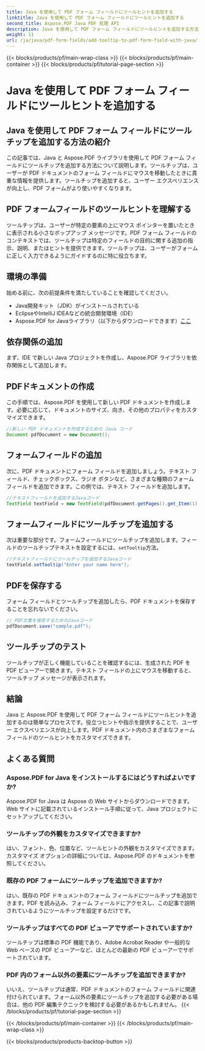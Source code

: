 ```yaml
---
title: Java を使用して PDF フォーム フィールドにツールヒントを追加する
linktitle: Java を使用して PDF フォーム フィールドにツールヒントを追加する
second_title: Aspose.PDF Java PDF 処理 API
description: Java を使用して PDF フォーム フィールドにツールヒントを追加する方法を学習します。Aspose.PDF for Java API を使用したステップバイステップ ガイド。
weight: 11
url: /ja/java/pdf-form-fields/add-tooltip-to-pdf-form-field-with-java/
---
```


{{< blocks/products/pf/main-wrap-class >}}
{{< blocks/products/pf/main-container >}}
{{< blocks/products/pf/tutorial-page-section >}}

# Java を使用して PDF フォーム フィールドにツールヒントを追加する


## Java を使用して PDF フォーム フィールドにツールチップを追加する方法の紹介

この記事では、Java と Aspose.PDF ライブラリを使用して PDF フォーム フィールドにツールチップを追加する方法について説明します。ツールチップは、ユーザーが PDF ドキュメントのフォーム フィールドにマウスを移動したときに貴重な情報を提供します。ツールチップを追加すると、ユーザー エクスペリエンスが向上し、PDF フォームがより使いやすくなります。

## PDF フォームフィールドのツールヒントを理解する

ツールチップは、ユーザーが特定の要素の上にマウス ポインターを置いたときに表示される小さなポップアップ メッセージです。PDF フォーム フィールドのコンテキストでは、ツールチップは特定のフィールドの目的に関する追加の指示、説明、またはヒントを提供できます。ツールチップは、ユーザーがフォームに正しく入力できるようにガイドするのに特に役立ちます。

## 環境の準備

始める前に、次の前提条件を満たしていることを確認してください。

- Java開発キット（JDK）がインストールされている
- EclipseやIntelliJ IDEAなどの統合開発環境（IDE）
-  Aspose.PDF for Javaライブラリ（以下からダウンロードできます）[ここ](https://releases.aspose.com/pdf/java/)

## 依存関係の追加

まず、IDE で新しい Java プロジェクトを作成し、Aspose.PDF ライブラリを依存関係として追加します。

## PDFドキュメントの作成

この手順では、Aspose.PDF を使用して新しい PDF ドキュメントを作成します。必要に応じて、ドキュメントのサイズ、向き、その他のプロパティをカスタマイズできます。

```java
//新しい PDF ドキュメントを作成するための Java コード
Document pdfDocument = new Document();
```

## フォームフィールドの追加

次に、PDF ドキュメントにフォーム フィールドを追加しましょう。テキスト フィールド、チェックボックス、ラジオ ボタンなど、さまざまな種類のフォーム フィールドを追加できます。この例では、テキスト フィールドを追加します。

```java
//テキストフィールドを追加するJavaコード
TextField textField = new TextField(pdfDocument.getPages().get_Item(1), new Rectangle(100, 100, 200, 30));
```

## フォームフィールドにツールチップを追加する

次は重要な部分です。フォームフィールドにツールチップを追加します。フィールドのツールチップテキストを設定するには、`setTooltip`方法。

```java
//テキストフィールドにツールチップを追加するJavaコード
textField.setTooltip("Enter your name here");
```

## PDFを保存する

フォーム フィールドとツールチップを追加したら、PDF ドキュメントを保存することを忘れないでください。

```java
// PDF文書を保存するためのJavaコード
pdfDocument.save("sample.pdf");
```

## ツールチップのテスト

ツールチップが正しく機能していることを確認するには、生成された PDF を PDF ビューアーで開きます。テキスト フィールドの上にマウスを移動すると、ツールチップ メッセージが表示されます。

## 結論

Java と Aspose.PDF を使用して PDF フォーム フィールドにツールヒントを追加するのは簡単なプロセスです。役立つヒントや指示を提供することで、ユーザー エクスペリエンスが向上します。PDF ドキュメント内のさまざまなフォーム フィールドのツールヒントをカスタマイズできます。

## よくある質問

### Aspose.PDF for Java をインストールするにはどうすればよいですか?

Aspose.PDF for Java は Aspose の Web サイトからダウンロードできます。Web サイトに記載されているインストール手順に従って、Java プロジェクトにセットアップしてください。

### ツールチップの外観をカスタマイズできますか?

はい、フォント、色、位置など、ツールヒントの外観をカスタマイズできます。カスタマイズ オプションの詳細については、Aspose.PDF のドキュメントを参照してください。

### 既存の PDF フォームにツールチップを追加できますか?

はい、既存の PDF ドキュメントのフォーム フィールドにツールチップを追加できます。PDF を読み込み、フォーム フィールドにアクセスし、この記事で説明されているようにツールチップを設定するだけです。

### ツールチップはすべての PDF ビューアでサポートされていますか?

ツールチップは標準の PDF 機能であり、Adobe Acrobat Reader や一般的な Web ベースの PDF ビューアーなど、ほとんどの最新の PDF ビューアーでサポートされています。

### PDF 内のフォーム以外の要素にツールチップを追加できますか?

いいえ、ツールチップは通常、PDF ドキュメントのフォーム フィールドに関連付けられています。フォーム以外の要素にツールチップを追加する必要がある場合は、他の PDF 編集テクニックを検討する必要があるかもしれません。
{{< /blocks/products/pf/tutorial-page-section >}}

{{< /blocks/products/pf/main-container >}}
{{< /blocks/products/pf/main-wrap-class >}}

{{< blocks/products/products-backtop-button >}}

